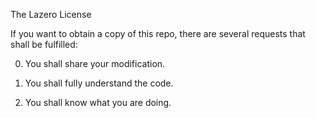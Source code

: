 The Lazero License

If you want to obtain a copy of this repo, there are several requests that shall be fulfilled:

0. You shall share your modification.

1. You shall fully understand the code.

2. You shall know what you are doing.
